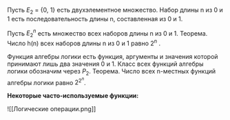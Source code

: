 Пусть $E_2$ = {0, 1} есть двухэлементное множество. Набор длины n из 0 и 1 есть последовательность длины n, составленная из 0 и 1. 

Пусть $E_2^n$ есть множество всех наборов длины n из 0 и 1. Теорема. Число h(n) всех наборов длины n из 0 и 1 равно $2^n$ .

Функция алгебры логики есть функция, аргументы и значения которой принимают лишь два значения 0 и 1. Класс всех функций алгебры логики обозначим через $P_2$. Теорема. Число всех n-местных функций алгебры логики равно $2^{2^n}$.

**Некоторые часто-используемые функции:**

![[Логические операции.png]]